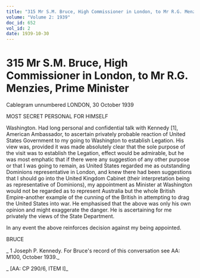 ```yaml
---
title: "315 Mr S.M. Bruce, High Commissioner in London, to Mr R.G. Menzies, Prime Minister"
volume: "Volume 2: 1939"
doc_id: 652
vol_id: 2
date: 1939-10-30
---
```


# 315 Mr S.M. Bruce, High Commissioner in London, to Mr R.G. Menzies, Prime Minister

Cablegram unnumbered LONDON, 30 October 1939

MOST SECRET PERSONAL FOR HIMSELF

Washington. Had long personal and confidential talk with Kennedy [1], American Ambassador, to ascertain privately probable reaction of United States Government to my going to Washington to establish Legation. His view was, provided it was made absolutely clear that the sole purpose of the visit was to establish the Legation, effect would be admirable, but he was most emphatic that if there were any suggestion of any other purpose or that I was going to remain, as United States regarded me as outstanding Dominions representative in London, and knew there had been suggestions that I should go into the United Kingdom Cabinet (their interpretation being as representative of Dominions), my appointment as Minister at Washington would not be regarded as to represent Australia but the whole British Empire-another example of the cunning of the British in attempting to drag the United States into war. He emphasised that the above was only his own opinion and might exaggerate the danger. He is ascertaining for me privately the views of the State Department.

In any event the above reinforces decision against my being appointed.

BRUCE

_ 1 Joseph P. Kennedy. For Bruce's record of this conversation see AA: M100, October 1939._

_ [AA: CP 290/6, ITEM I]_

